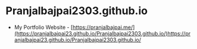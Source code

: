 # Pranjalbajpai2303.github.io
- My Portfolio Website - [https://pranjalbajpai.me/](https://pranjalbajpai23.github.io/Pranjalbajpai2303.github.io/)https://pranjalbajpai23.github.io/Pranjalbajpai2303.github.io/
